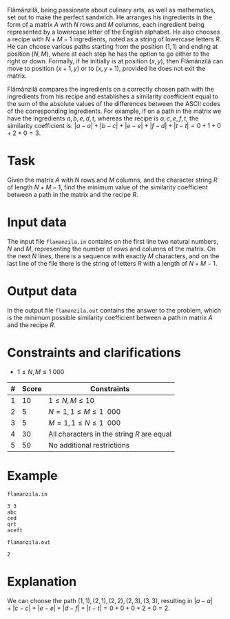 Flămânzilă, being passionate about culinary arts, as well as mathematics, set out to make the perfect sandwich. He arranges his ingredients in the form of a matrix $A$ with $N$ rows and $M$ columns, each ingredient being represented by a lowercase letter of the English alphabet. He also chooses a recipe with $N + M - 1$ ingredients, noted as a string of lowercase letters $R$. He can choose various paths starting from the position $(1,1)$ and ending at position $(N,M)$, where at each step he has the option to go either to the right or down. Formally, if he initially is at position $(x,y)$, then Flămânzilă can move to position $(x + 1, y)$ or to $(x, y+1)$, provided he does not exit the matrix.

Flămânzilă compares the ingredients on a correctly chosen path with the ingredients from his recipe and establishes a similarity coefficient equal to the sum of the absolute values of the differences between the ASCII codes of the corresponding ingredients. For example, if on a path in the matrix we have the ingredients $a,b,e,d,t$, whereas the recipe is $a,c,e,f,t$, the similarity coefficient is: $|a - a| + |b - c| + |e - e| + |f - d| + |t - t| = 0 + 1 + 0 + 2 + 0 = 3$.

# Task

Given the matrix $A$ with $N$ rows and $M$ columns, and the character string $R$ of length $N + M - 1$, find the minimum value of the similarity coefficient between a path in the matrix and the recipe $R$.

# Input data
The input file `flamanzila.in` contains on the first line two natural numbers, $N$ and $M$, representing the number of rows and columns of the matrix. On the next $N$ lines, there is a sequence with exactly $M$ characters, and on the last line of the file there is the string of letters $R$ with a length of $N + M - 1$.

# Output data
In the output file `flamanzila.out` contains the answer to the problem, which is the minimum possible similarity coefficient between a path in matrix $A$ and the recipe $R$.

# Constraints and clarifications

* $1 \le N, M \le 1\ 000$

| # | Score | Constraints |
| - | ----- | ------------ |
| 1 | 10 | $1 \le N, M \leq 10$ |
| 2 | 5 | $N = 1, 1 \le M \leq 1\ \ 000$ |
| 3 | 5 | $M = 1, 1 \le N \leq 1\ \ 000$ |
| 4 | 30 | All characters in the string $R$ are equal |
| 5 | 50 | No additional restrictions |

# Example

`flamanzila.in`
```
3 3
abc 
ced
qrt 
aceft 
```

`flamanzila.out`
```
2
```

# Explanation

We can choose the path $(1, 1),(2, 1),(2, 2),(2, 3),(3, 3)$, resulting in $|a-a|+|c-c|+|e-e|+|d-f|+|t-t| = 0 + 0 + 0 + 2 + 0 = 2$.